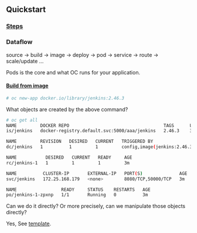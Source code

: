 ## Quickstart

### [Steps](https://docs.openshift.org/latest/getting_started/developers_cli.html)

### Dataflow

source -> build -> image -> deploy -> pod -> service -> route -> scale/update ...

Pods is the core and what OC runs for your application.

#### [Build from image](https://docs.openshift.org/latest/dev_guide/application_lifecycle/new_app.html#specifying-an-image)

```sh
# oc new-app docker.io/library/jenkins:2.46.3
```

What objects are created by the above command?

```sh
# oc get all
NAME         DOCKER REPO                                    TAGS      UPDATED
is/jenkins   docker-registry.default.svc:5000/aaa/jenkins   2.46.3    3 minutes ago

NAME         REVISION   DESIRED   CURRENT   TRIGGERED BY
dc/jenkins   1          1         1         config,image(jenkins:2.46.3)

NAME           DESIRED   CURRENT   READY     AGE
rc/jenkins-1   1         1         1         3m

NAME          CLUSTER-IP       EXTERNAL-IP   PORT(S)              AGE
svc/jenkins   172.25.168.179   <none>        8080/TCP,50000/TCP   3m

NAME                 READY     STATUS    RESTARTS   AGE
po/jenkins-1-zpxnp   1/1       Running   0          3m
```

Can we do it directly? Or more precisely, can we manipulate those objects directly?

Yes, See [template](template.md).


